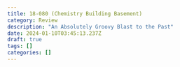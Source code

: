 ```yaml
---
title: 18-080 (Chemistry Building Basement)
category: Review
description: "An Absolutely Groovy Blast to the Past"
date: 2024-01-10T03:45:13.237Z
draft: true
tags: []
categories: []
---
```

<script context="module">
  import coverimage from '/src/assets/articles/18-080/Cover.jpg'
  
  metadata.coverImage = coverimage
</script>